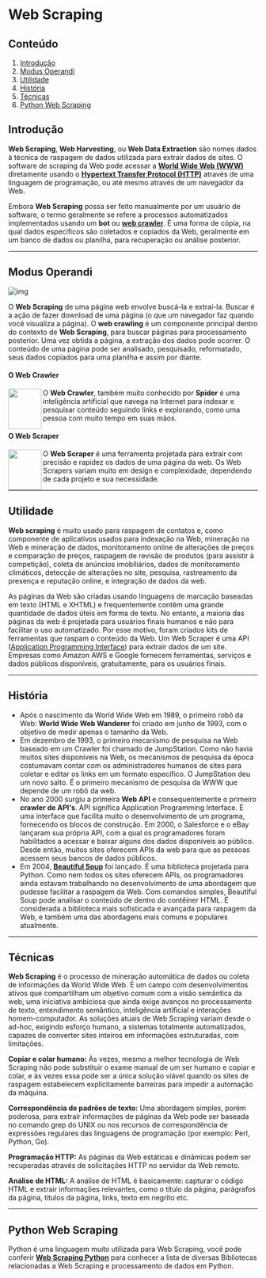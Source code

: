 # Web Scraping

## Conteúdo

1. [Introdução](#introdução)
2. [Modus Operandi](#Modus-Operandi)
3. [Utilidade](#utilidade)
4. [História](#história)
5. [Técnicas](#técnicas)
6. [Python Web Scraping](#Python-Web-Scraping)

## Introdução

**Web Scraping**, **Web Harvesting**, ou **Web Data Extraction** são nomes dados à tècnica de raspagem de dados utilizada para extrair dados de sites. O software de scraping da Web pode acessar a **[World Wide Web (WWW)](https://www.w3.org/WWW/)** diretamente usando o **[Hypertext Transfer Protocol (HTTP)](https://developer.mozilla.org/en-US/docs/Web/HTTP/Overview)** através de uma linguagem de programação, ou até mesmo através de um navegador da Web. 

Embora **Web Scraping** possa ser feito manualmente por um usuário de software, o termo geralmente se refere a processos automatizados implementados usando um **bot** ou **[web crawler](https://en.wikipedia.org/wiki/Web_crawler)**. É uma forma de cópia, na qual dados específicos são coletados e copiados da Web, geralmente em um banco de dados ou planilha, para recuperação ou análise posterior.

---------------------------------------

## Modus Operandi

![img](https://i.imgur.com/3fviI34.png)

O **Web Scraping** de uma página web envolve buscá-la e extraí-la. Buscar é a ação de fazer download de uma página (o que um navegador faz quando você visualiza a página). O **web crawling** é um componente principal dentro do contexto de **Web Scraping**, para buscar páginas para processamento posterior. Uma vez obtida a página, a extração dos dados pode ocorrer. O conteúdo de uma página pode ser analisado, pesquisado, reformatado, seus dados copiados para uma planilha e assim por diante.

#### O Web Crawler

<img align="left" width="67px" height="82px" src="https://i.imgur.com/LiWVDQq.png" />

O **Web Crawler**, também muito conhecido por **Spider** é uma inteligência artificial que navega na Internet para indexar e pesquisar conteúdo seguindo links e explorando, como uma pessoa com muito tempo em suas mãos.

#### O Web Scraper

<img align="left" width="67px" height="82px" src="https://i.imgur.com/GIvn8Sp.png" />

O **Web Scraper** é uma ferramenta projetada para extrair com precisão e rapidez os dados de uma página da web. Os Web Scrapers variam muito em design e complexidade, dependendo de cada projeto e sua necessidade.

---------------------------------------

## Utilidade

**Web scraping** é muito usado para raspagem de contatos e, como componente de aplicativos usados para indexação na Web, mineração na Web e mineração de dados, monitoramento online de alterações de preços e comparação de preços, raspagem de revisão de produtos (para assistir à competição), coleta de anúncios imobiliários, dados de monitoramento climáticos, detecção de alterações no site, pesquisa, rastreamento da presença e reputação online, e integração de dados da web.

As páginas da Web são criadas usando linguagens de marcação baseadas em texto (HTML e XHTML) e frequentemente contêm uma grande quantidade de dados úteis em forma de texto. No entanto, a maioria das páginas da web é projetada para usuários finais humanos e não para facilitar o uso automatizado. Por esse motivo, foram criados kits de ferramentas que raspam o conteúdo da Web. Um Web Scraper é uma API ([Application Programming Interface](https://medium.com/@perrysetgo/what-exactly-is-an-api-69f36968a41f)) para extrair dados de um site. Empresas como Amazon AWS e Google fornecem ferramentas, serviços e dados públicos disponíveis, gratuitamente, para os usuários finais.

---------------------------------------

## História

- Após o nascimento da World Wide Web em 1989, o primeiro robô da Web: **World Wide Web Wanderer** foi criado em junho de 1993, com o objetivo de medir apenas o tamanho da Web.
- Em dezembro de 1993, o primeiro mecanismo de pesquisa na Web baseado em um Crawler foi chamado de JumpStation. Como não havia muitos sites disponíveis na Web, os mecanismos de pesquisa da época costumavam contar com os administradores humanos de sites para coletar e editar os links em um formato específico. O JumpStation deu um novo salto. É o primeiro mecanismo de pesquisa da WWW que depende de um robô da web.
- No ano 2000 surgiu a primeira **Web API** e consequentemente o primeiro **crawler de API's**. API significa Application Programming Interface. É uma interface que facilita muito o desenvolvimento de um programa, fornecendo os blocos de construção. Em 2000, o Salesforce e o eBay lançaram sua própria API, com a qual os programadores foram habilitados a acessar e baixar alguns dos dados disponíveis ao público. Desde então, muitos sites oferecem APIs da web para que as pessoas acessem seus bancos de dados públicos.
- Em 2004, **[Beautiful Soup](https://www.crummy.com/software/BeautifulSoup/bs4/doc/)** foi lançado. É uma biblioteca projetada para Python. Como nem todos os sites oferecem APIs, os programadores ainda estavam trabalhando no desenvolvimento de uma abordagem que pudesse facilitar a raspagem da Web. Com comandos simples, Beautiful Soup pode analisar o conteúdo de dentro do contêiner HTML. É considerada a biblioteca mais sofisticada e avançada para raspagem da Web, e também uma das abordagens mais comuns e populares atualmente.

---------------------------------------

## Técnicas

**Web Scraping** é o processo de mineração automática de dados ou coleta de informações da World Wide Web. É um campo com desenvolvimentos ativos que compartilham um objetivo comum com a visão semântica da web, uma iniciativa ambiciosa que ainda exige avanços no processamento de texto, entendimento semântico, inteligência artificial e interações homem-computador. As soluções atuais de Web Scraping variam desde o ad-hoc, exigindo esforço humano, a sistemas totalmente automatizados, capazes de converter sites inteiros em informações estruturadas, com limitações.

**Copiar e colar humano:** Às vezes, mesmo a melhor tecnologia de Web Scraping não pode substituir o exame manual de um ser humano e copiar e colar, e às vezes essa pode ser a única solução viável quando os sites de raspagem estabelecem explicitamente barreiras para impedir a automação da máquina.

**Correspondência de padrões de texto:** Uma abordagem simples, porém poderosa, para extrair informações de páginas da Web pode ser baseada no comando grep do UNIX ou nos recursos de correspondência de expressões regulares das linguagens de programação (por exemplo: Perl, Python, Go).

**Programação HTTP:** As páginas da Web estáticas e dinâmicas podem ser recuperadas através de solicitações HTTP no servidor da Web remoto.

**Análise de HTML:** A análise de HTML é basicamente: capturar o código HTML e extrair informações relevantes, como o título da página, parágrafos da página, títulos da página, links, texto em negrito etc.

---------------------------------------

## Python Web Scraping

Python é uma linguagem muito utilizada para Web Scraping, você pode conferir **[Web Scraping Python](https://github.com/lorien/awesome-web-scraping/blob/master/python.md)** para conhecer a lista de diversas Bibliotecas relacionadas a Web Scraping e processamento de dados em Python.